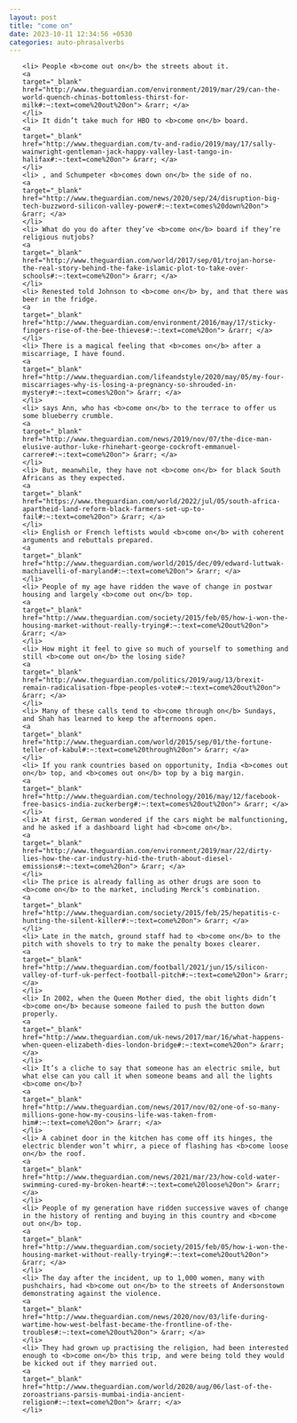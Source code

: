 ```yaml
---
layout: post
title: "come on"
date: 2023-10-11 12:34:56 +0530
categories: auto-phrasalverbs
---
```

<ol>

    <li> People <b>come out on</b> the streets about it.
    <a 
    target="_blank" 
    href="http://www.theguardian.com/environment/2019/mar/29/can-the-world-quench-chinas-bottomless-thirst-for-milk#:~:text=come%20out%20on"> &rarr; </a>
    </li>
    <li> It didn’t take much for HBO to <b>come on</b> board.
    <a 
    target="_blank" 
    href="http://www.theguardian.com/tv-and-radio/2019/may/17/sally-wainwright-gentleman-jack-happy-valley-last-tango-in-halifax#:~:text=come%20on"> &rarr; </a>
    </li>
    <li> , and Schumpeter <b>comes down on</b> the side of no.
    <a 
    target="_blank" 
    href="http://www.theguardian.com/news/2020/sep/24/disruption-big-tech-buzzword-silicon-valley-power#:~:text=comes%20down%20on"> &rarr; </a>
    </li>
    <li> What do you do after they’ve <b>come on</b> board if they’re religious nutjobs?
    <a 
    target="_blank" 
    href="http://www.theguardian.com/world/2017/sep/01/trojan-horse-the-real-story-behind-the-fake-islamic-plot-to-take-over-schools#:~:text=come%20on"> &rarr; </a>
    </li>
    <li> Renested told Johnson to <b>come on</b> by, and that there was beer in the fridge.
    <a 
    target="_blank" 
    href="http://www.theguardian.com/environment/2016/may/17/sticky-fingers-rise-of-the-bee-thieves#:~:text=come%20on"> &rarr; </a>
    </li>
    <li> There is a magical feeling that <b>comes on</b> after a miscarriage, I have found.
    <a 
    target="_blank" 
    href="http://www.theguardian.com/lifeandstyle/2020/may/05/my-four-miscarriages-why-is-losing-a-pregnancy-so-shrouded-in-mystery#:~:text=comes%20on"> &rarr; </a>
    </li>
    <li> says Ann, who has <b>come on</b> to the terrace to offer us some blueberry crumble.
    <a 
    target="_blank" 
    href="http://www.theguardian.com/news/2019/nov/07/the-dice-man-elusive-author-luke-rhinehart-george-cockroft-emmanuel-carrere#:~:text=come%20on"> &rarr; </a>
    </li>
    <li> But, meanwhile, they have not <b>come on</b> for black South Africans as they expected.
    <a 
    target="_blank" 
    href="https://www.theguardian.com/world/2022/jul/05/south-africa-apartheid-land-reform-black-farmers-set-up-to-fail#:~:text=come%20on"> &rarr; </a>
    </li>
    <li> English or French leftists would <b>come on</b> with coherent arguments and rebuttals prepared.
    <a 
    target="_blank" 
    href="http://www.theguardian.com/world/2015/dec/09/edward-luttwak-machiavelli-of-maryland#:~:text=come%20on"> &rarr; </a>
    </li>
    <li> People of my age have ridden the wave of change in postwar housing and largely <b>come out on</b> top.
    <a 
    target="_blank" 
    href="http://www.theguardian.com/society/2015/feb/05/how-i-won-the-housing-market-without-really-trying#:~:text=come%20out%20on"> &rarr; </a>
    </li>
    <li> How might it feel to give so much of yourself to something and still <b>come out on</b> the losing side?
    <a 
    target="_blank" 
    href="http://www.theguardian.com/politics/2019/aug/13/brexit-remain-radicalisation-fbpe-peoples-vote#:~:text=come%20out%20on"> &rarr; </a>
    </li>
    <li> Many of these calls tend to <b>come through on</b> Sundays, and Shah has learned to keep the afternoons open.
    <a 
    target="_blank" 
    href="http://www.theguardian.com/world/2015/sep/01/the-fortune-teller-of-kabul#:~:text=come%20through%20on"> &rarr; </a>
    </li>
    <li> If you rank countries based on opportunity, India <b>comes out on</b> top, and <b>comes out on</b> top by a big margin.
    <a 
    target="_blank" 
    href="http://www.theguardian.com/technology/2016/may/12/facebook-free-basics-india-zuckerberg#:~:text=comes%20out%20on"> &rarr; </a>
    </li>
    <li> At first, German wondered if the cars might be malfunctioning, and he asked if a dashboard light had <b>come on</b>.
    <a 
    target="_blank" 
    href="http://www.theguardian.com/environment/2019/mar/22/dirty-lies-how-the-car-industry-hid-the-truth-about-diesel-emissions#:~:text=come%20on"> &rarr; </a>
    </li>
    <li> The price is already falling as other drugs are soon to <b>come on</b> to the market, including Merck’s combination.
    <a 
    target="_blank" 
    href="http://www.theguardian.com/society/2015/feb/25/hepatitis-c-hunting-the-silent-killer#:~:text=come%20on"> &rarr; </a>
    </li>
    <li> Late in the match, ground staff had to <b>come on</b> to the pitch with shovels to try to make the penalty boxes clearer.
    <a 
    target="_blank" 
    href="http://www.theguardian.com/football/2021/jun/15/silicon-valley-of-turf-uk-perfect-football-pitch#:~:text=come%20on"> &rarr; </a>
    </li>
    <li> In 2002, when the Queen Mother died, the obit lights didn’t <b>come on</b> because someone failed to push the button down properly.
    <a 
    target="_blank" 
    href="http://www.theguardian.com/uk-news/2017/mar/16/what-happens-when-queen-elizabeth-dies-london-bridge#:~:text=come%20on"> &rarr; </a>
    </li>
    <li> It’s a cliche to say that someone has an electric smile, but what else can you call it when someone beams and all the lights <b>come on</b>?
    <a 
    target="_blank" 
    href="http://www.theguardian.com/news/2017/nov/02/one-of-so-many-millions-gone-how-my-cousins-life-was-taken-from-him#:~:text=come%20on"> &rarr; </a>
    </li>
    <li> A cabinet door in the kitchen has come off its hinges, the electric blender won’t whirr, a piece of flashing has <b>come loose on</b> the roof.
    <a 
    target="_blank" 
    href="http://www.theguardian.com/news/2021/mar/23/how-cold-water-swimming-cured-my-broken-heart#:~:text=come%20loose%20on"> &rarr; </a>
    </li>
    <li> People of my generation have ridden successive waves of change in the history of renting and buying in this country and <b>come out on</b> top.
    <a 
    target="_blank" 
    href="http://www.theguardian.com/society/2015/feb/05/how-i-won-the-housing-market-without-really-trying#:~:text=come%20out%20on"> &rarr; </a>
    </li>
    <li> The day after the incident, up to 1,000 women, many with pushchairs, had <b>come out on</b> to the streets of Andersonstown demonstrating against the violence.
    <a 
    target="_blank" 
    href="http://www.theguardian.com/news/2020/nov/03/life-during-wartime-how-west-belfast-became-the-frontline-of-the-troubles#:~:text=come%20out%20on"> &rarr; </a>
    </li>
    <li> They had grown up practising the religion, had been interested enough to <b>come on</b> this trip, and were being told they would be kicked out if they married out.
    <a 
    target="_blank" 
    href="http://www.theguardian.com/world/2020/aug/06/last-of-the-zoroastrians-parsis-mumbai-india-ancient-religion#:~:text=come%20on"> &rarr; </a>
    </li>